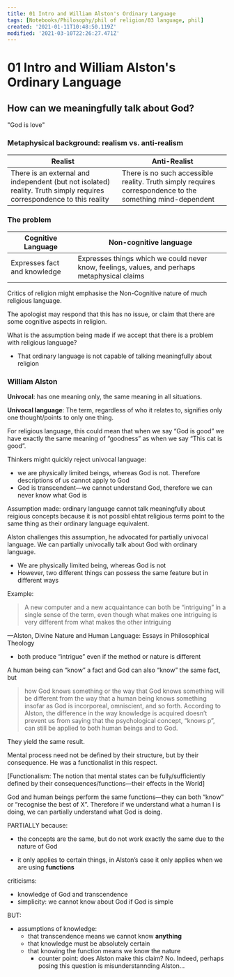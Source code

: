 ```yaml
---
title: 01 Intro and William Alston's Ordinary Language
tags: [Notebooks/Philosophy/phil of religion/03 language, phil]
created: '2021-01-11T10:48:50.119Z'
modified: '2021-03-10T22:26:27.471Z'
---
```


# 01 Intro and William Alston's Ordinary Language

## How can we meaningfully talk about God?

"God is love"

### Metaphysical background: realism vs. anti-realism

|Realist|Anti-Realist|
|-|-|
|There is an external and independent (but not isolated) reality. Truth simply requires correspondence to this reality|There is no such accessible reality. Truth simply requires correspondence to the something mind-dependent|



### The problem

| Cognitive Language           | Non-cognitive language                                       |
| ---------------------------- | ------------------------------------------------------------ |
| Expresses fact and knowledge | Expresses things which we could never know, feelings, values, and perhaps metaphysical claims |

Critics of religion might emphasise the Non-Cognitive nature of much religious language.

The apologist may respond that this has no issue, or claim that there are some cognitive aspects in religion.



What is the assumption being made if we accept that there is a problem with religious language?

- That ordinary language is not capable of talking meaningfully about religion



### William Alston

**Univocal**: has one meaning only, the same meaning in all situations.

**Univocal language**: The term, regardless of who it relates to, signifies only one thought/points to only one thing.

For religious language, this could mean that when we say “God is good” we have exactly the same meaning of “goodness” as when we say “This cat is good”.

Thinkers might quickly reject univocal language:

- we are physically limited beings, whereas God is not. Therefore descriptions of us cannot apply to God
- God is transcendent—we cannot understand God, therefore we can never know what God is

Assumption made: ordinary language cannot talk meaningfully about reigious concepts because it is not possibl ehtat religious terms point to the same thing as their ordinary language equivalent.

Alston challenges this assumption, he advocated for partially univocal language. We can partially univocally talk about God with ordinary language.

- We are physically limited being, whereas God is not
- However, two different things can possess the same feature but in different ways

Example:

> A new computer and a new acquaintance can both be “intriguing” in a single sense of the term, even though what makes one intriguing is very different from what makes the other intriguing

—Alston, Divine Nature and Human Language: Essays in Philosophical Theology

- both produce “intrigue” even if the method or nature is different



A human being can “know” a fact and God can also “know” the same fact, but

> how God knows something or the way that God knows something will be different from the way that a human being knows something insofar as God is incorporeal, omniscient, and so forth. According to Alston, the difference in the way knowledge is acquired doesn’t prevent us from saying that the psychological concept, “knows p”, can still be applied to both human beings and to God.

They yield the same result.



Mental process need not be defined by their structure, but by their consequence. He was a functionalist in this respect.

[Functionalism: The notion that mental states can be fully/sufficiently defined by their consequences/functions—their effects in the World]

God and human beings perform the same functions—they can both “know” or “recognise the best of X”. Therefore if we understand what a human I is doing, we can partially understand what God is doing.

PARTIALLY because:

- the concepts are the same, but do not work exactly the same due to the nature of God

- it only applies to certain things, in Alston’s case it only applies when we are using **functions**

criticisms:

- knowledge of God and transcendence
- simplicity: we cannot know about God if God is simple

BUT:

- assumptions of knowledge:
  - that transcendence means we cannot know **anything**
  - that knowledge must be absolutely certain
  - that knowing the function means we know the nature
    - counter point: does Alston make this claim? No. Indeed, perhaps posing this question is misunderstannding Alston...
